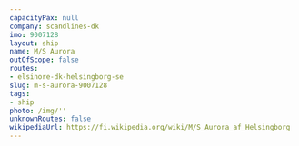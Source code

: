 ```yaml
---
capacityPax: null
company: scandlines-dk
imo: 9007128
layout: ship
name: M/S Aurora
outOfScope: false
routes:
- elsinore-dk-helsingborg-se
slug: m-s-aurora-9007128
tags:
- ship
photo: /img/''
unknownRoutes: false
wikipediaUrl: https://fi.wikipedia.org/wiki/M/S_Aurora_af_Helsingborg
---
```

